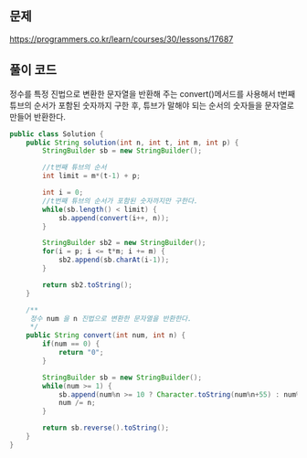 ## 문제
https://programmers.co.kr/learn/courses/30/lessons/17687
## 풀이 코드
정수를 특정 진법으로 변환한 문자열을 반환해 주는 convert()메서드를 사용해서 t번째 튜브의 순서가 포함된 숫자까지 구한 후, 튜브가 말해야 되는 순서의 숫자들을 문자열로 만들어 반환한다.
```java
public class Solution {
    public String solution(int n, int t, int m, int p) {
        StringBuilder sb = new StringBuilder();

        //t번째 튜브의 순서
        int limit = m*(t-1) + p;

        int i = 0;
        //t번째 튜브의 순서가 포함된 숫자까지만 구한다.
        while(sb.length() < limit) { 
            sb.append(convert(i++, n));
        }

        StringBuilder sb2 = new StringBuilder();
        for(i = p; i <= t*m; i += m) {
            sb2.append(sb.charAt(i-1));
        }

        return sb2.toString();
    }

    /**
     정수 num 을 n 진법으로 변환한 문자열을 반환한다.
     */
    public String convert(int num, int n) {
        if(num == 0) {
            return "0";
        }

        StringBuilder sb = new StringBuilder();
        while(num >= 1) {
            sb.append(num%n >= 10 ? Character.toString(num%n+55) : num%n);
            num /= n;
        }

        return sb.reverse().toString();
    }
}
```